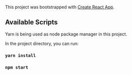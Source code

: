 This project was bootstrapped with [Create React App](https://github.com/facebook/create-react-app).

## Available Scripts

Yarn is being used as node package manager in this project.

In the project directory, you can run:

### `yarn install`

### `npm start`


